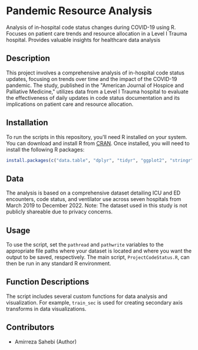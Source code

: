 # Pandemic Resource Analysis
Analysis of in-hospital code status changes during COVID-19 using R. Focuses on patient care trends and resource allocation in a Level I Trauma hospital. Provides valuable insights for healthcare data analysis


## Description
This project involves a comprehensive analysis of in-hospital code status updates, focusing on trends over time and the impact of the COVID-19 pandemic. The study, published in the "American Journal of Hospice and Palliative Medicine," utilizes data from a Level I Trauma hospital to evaluate the effectiveness of daily updates in code status documentation and its implications on patient care and resource allocation.

## Installation
To run the scripts in this repository, you'll need R installed on your system. You can download and install R from [CRAN](https://cran.r-project.org/). Once installed, you will need to install the following R packages:

```R
install.packages(c("data.table", "dplyr", "tidyr", "ggplot2", "stringr", "car", "lubridate", "emmeans", "semTools", "gridExtra", "scales", "grid", "MASS", "boot"))
```

## Data
The analysis is based on a comprehensive dataset detailing ICU and ED encounters, code status, and ventilator use across seven hospitals from March 2019 to December 2022. Note: The dataset used in this study is not publicly shareable due to privacy concerns.

## Usage
To use the script, set the `pathread` and `pathwrite` variables to the appropriate file paths where your dataset is located and where you want the output to be saved, respectively. The main script, `ProjectCodeStatus.R`, can then be run in any standard R environment.

## Function Descriptions
The script includes several custom functions for data analysis and visualization. For example, `train_sec` is used for creating secondary axis transforms in data visualizations.

## Contributors
- Amirreza Sahebi (Author)
